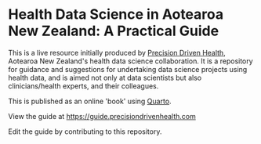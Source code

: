 # Health Data Science in Aotearoa New Zealand: A Practical Guide

This is a live resource initially produced by [Precision Driven Health](https://precisiondrivenhealth.com), Aotearoa New Zealand's health data science collaboration. It is a repository for guidance and suggestions for undertaking data science projects using health data, and is aimed not only at data scientists but also clinicians/health experts, and their colleagues.

This is published as an online 'book' using [Quarto](https://quarto.org).

View the guide at https://guide.precisiondrivenhealth.com

Edit the guide by contributing to this repository.

